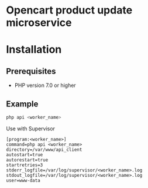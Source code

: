 Opencart product update microservice
=======================================

# Installation

## Prerequisites

- PHP version 7.0 or higher

## Example

```bash
php api <worker_name>
```

Use with Supervisor
```
[program:<worker_name>]
command=php api <worker_name>
directory=/var/www/api_client
autostart=true
autorestart=true
startretries=3
stderr_logfile=/var/log/supervisor/<worker_name>.log
stdout_logfile=/var/log/supervisor/<worker_name>.log
user=www-data
```